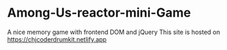 # Among-Us-reactor-mini-Game
A nice memory game with frontend DOM and jQuery 
This site is hosted on https://chjcoderdrumkit.netlify.app
